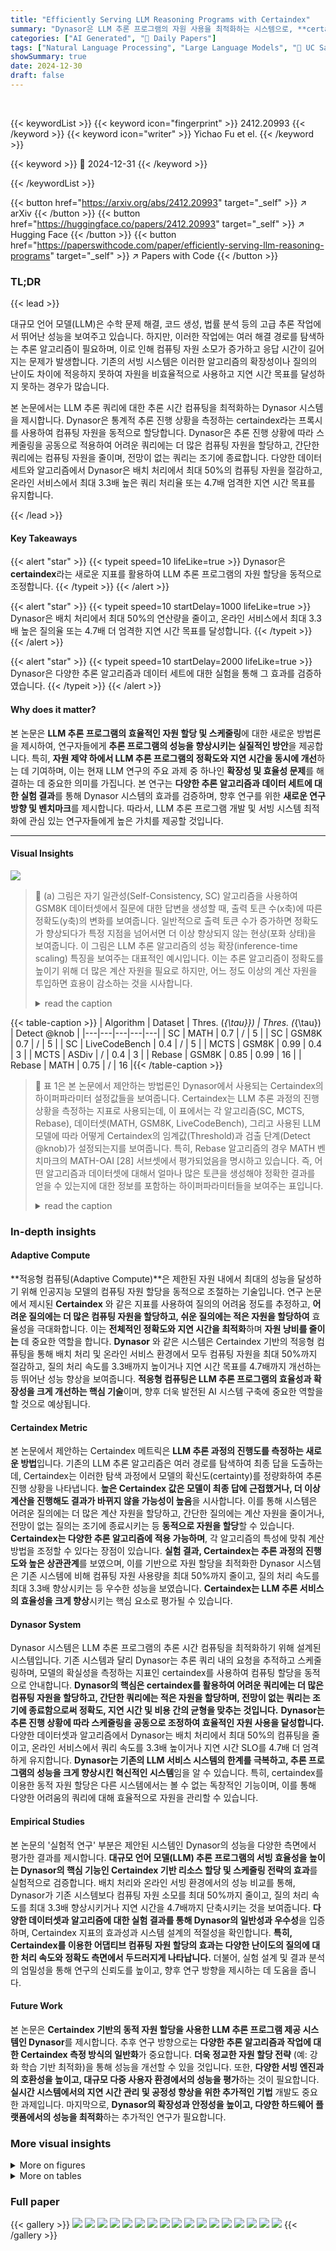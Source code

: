 ```yaml
---
title: "Efficiently Serving LLM Reasoning Programs with Certaindex"
summary: "Dynasor은 LLM 추론 프로그램의 자원 사용을 최적화하는 시스템으로, **certaindex**라는 새로운 지표를 활용하여 어려운 질의에는 더 많은 연산을, 간단한 질의에는 적은 연산을 할당하고, 전망이 없는 질의는 조기에 종료함으로써 정확도, 지연 시간 및 비용을 균형 있게 맞춥니다."
categories: ["AI Generated", "🤗 Daily Papers"]
tags: ["Natural Language Processing", "Large Language Models", "🏢 UC San Diego",]
showSummary: true
date: 2024-12-30
draft: false
---
```


<br>

{{< keywordList >}}
{{< keyword icon="fingerprint" >}} 2412.20993 {{< /keyword >}}
{{< keyword icon="writer" >}} Yichao Fu et el. {{< /keyword >}}
 
{{< keyword >}} 🤗 2024-12-31 {{< /keyword >}}
 
{{< /keywordList >}}

{{< button href="https://arxiv.org/abs/2412.20993" target="_self" >}}
↗ arXiv
{{< /button >}}
{{< button href="https://huggingface.co/papers/2412.20993" target="_self" >}}
↗ Hugging Face
{{< /button >}}
{{< button href="https://paperswithcode.com/paper/efficiently-serving-llm-reasoning-programs" target="_self" >}}
↗ Papers with Code
{{< /button >}}




### TL;DR


{{< lead >}}

대규모 언어 모델(LLM)은 수학 문제 해결, 코드 생성, 법률 분석 등의 고급 추론 작업에서 뛰어난 성능을 보여주고 있습니다. 하지만, 이러한 작업에는 여러 해결 경로를 탐색하는 추론 알고리즘이 필요하며, 이로 인해 컴퓨팅 자원 소모가 증가하고 응답 시간이 길어지는 문제가 발생합니다. 기존의 서빙 시스템은 이러한 알고리즘의 확장성이나 질의의 난이도 차이에 적응하지 못하여 자원을 비효율적으로 사용하고 지연 시간 목표를 달성하지 못하는 경우가 많습니다.

본 논문에서는 LLM 추론 쿼리에 대한 추론 시간 컴퓨팅을 최적화하는 Dynasor 시스템을 제시합니다. Dynasor은 통계적 추론 진행 상황을 측정하는 certaindex라는 프록시를 사용하여 컴퓨팅 자원을 동적으로 할당합니다. Dynasor은 추론 진행 상황에 따라 스케줄링을 공동으로 적용하여 어려운 쿼리에는 더 많은 컴퓨팅 자원을 할당하고, 간단한 쿼리에는 컴퓨팅 자원을 줄이며, 전망이 없는 쿼리는 조기에 종료합니다. 다양한 데이터 세트와 알고리즘에서 Dynasor은 배치 처리에서 최대 50%의 컴퓨팅 자원을 절감하고, 온라인 서비스에서 최대 3.3배 높은 쿼리 처리율 또는 4.7배 엄격한 지연 시간 목표를 유지합니다.

{{< /lead >}}


#### Key Takeaways

{{< alert "star" >}}
{{< typeit speed=10 lifeLike=true >}} Dynasor은 **certaindex**라는 새로운 지표를 활용하여 LLM 추론 프로그램의 자원 할당을 동적으로 조정합니다. {{< /typeit >}}
{{< /alert >}}

{{< alert "star" >}}
{{< typeit speed=10 startDelay=1000 lifeLike=true >}} Dynasor은 배치 처리에서 최대 50%의 연산량을 줄이고, 온라인 서비스에서 최대 3.3배 높은 질의율 또는 4.7배 더 엄격한 지연 시간 목표를 달성합니다. {{< /typeit >}}
{{< /alert >}}

{{< alert "star" >}}
{{< typeit speed=10 startDelay=2000 lifeLike=true >}} Dynasor은 다양한 추론 알고리즘과 데이터 세트에 대한 실험을 통해 그 효과를 검증하였습니다. {{< /typeit >}}
{{< /alert >}}

#### Why does it matter?
본 논문은 **LLM 추론 프로그램의 효율적인 자원 할당 및 스케줄링**에 대한 새로운 방법론을 제시하여, 연구자들에게 **추론 프로그램의 성능을 향상시키는 실질적인 방안**을 제공합니다. 특히, **자원 제약 하에서 LLM 추론 프로그램의 정확도와 지연 시간을 동시에 개선**하는 데 기여하며, 이는 현재 LLM 연구의 주요 과제 중 하나인 **확장성 및 효율성 문제**를 해결하는 데 중요한 의미를 가집니다.  본 연구는 **다양한 추론 알고리즘과 데이터 세트에 대한 실험 결과**를 통해 Dynasor 시스템의 효과를 검증하며, 향후 연구를 위한 **새로운 연구 방향 및 벤치마크**를 제시합니다. 따라서, LLM 추론 프로그램 개발 및 서빙 시스템 최적화에 관심 있는 연구자들에게 높은 가치를 제공할 것입니다.

------
#### Visual Insights



![](https://arxiv.org/html/2412.20993/extracted/6102352/figures/evaluation/inference_scaling.png)

> 🔼 (a) 그림은 자기 일관성(Self-Consistency, SC) 알고리즘을 사용하여 GSM8K 데이터셋에서 질문에 대한 답변을 생성할 때, 출력 토큰 수(x축)에 따른 정확도(y축)의 변화를 보여줍니다.  일반적으로 출력 토큰 수가 증가하면 정확도가 향상되다가 특정 지점을 넘어서면 더 이상 향상되지 않는 현상(포화 상태)을 보여줍니다.  이 그림은 LLM 추론 알고리즘의 성능 확장(inference-time scaling) 특징을 보여주는 대표적인 예시입니다.  이는 추론 알고리즘이 정확도를 높이기 위해 더 많은 계산 자원을 필요로 하지만, 어느 정도 이상의 계산 자원을 투입하면 효용이 감소하는 것을 시사합니다.
> <details>
> <summary>read the caption</summary>
> (a)
> </details>





{{< table-caption >}}
| Algorithm | Dataset | Thres. (<math alttext="\tilde{\mathcal{H}_{\tau}}" display="inline">\tilde{\mathcal{H}_{\tau}}</math>) | Thres. (<math alttext="\mathcal{R}_{\tau}" display="inline">\mathcal{R}_{\tau}</math>) | Detect @knob |
|---|---|---|---|---|
| SC | MATH | 0.7 | / | 5 |
| SC | GSM8K | 0.7 | / | 5 |
| SC | LiveCodeBench | 0.4 | / | 5 |
| MCTS | GSM8K | 0.99 | 0.4 | 3 |
| MCTS | ASDiv | / | 0.4 | 3 |
| Rebase | GSM8K | 0.85 | 0.99 | 16 |
| Rebase | MATH | 0.75 | / | 16 |{{< /table-caption >}}

> 🔼 표 1은 본 논문에서 제안하는 방법론인 Dynasor에서 사용되는 Certaindex의 하이퍼파라미터 설정값들을 보여줍니다. Certaindex는 LLM 추론 과정의 진행 상황을 측정하는 지표로 사용되는데, 이 표에서는 각 알고리즘(SC, MCTS, Rebase), 데이터셋(MATH, GSM8K, LiveCodeBench), 그리고 사용된 LLM 모델에 따라 어떻게 Certaindex의 임계값(Threshold)과 검출 단계(Detect @knob)가 설정되는지를 보여줍니다. 특히, Rebase 알고리즘의 경우 MATH 벤치마크의 MATH-OAI [28] 서브셋에서 평가되었음을 명시하고 있습니다.  즉, 어떤 알고리즘과 데이터셋에 대해서 얼마나 많은 토큰을 생성해야 정확한 결과를 얻을 수 있는지에 대한 정보를 포함하는 하이퍼파라미터들을 보여주는 표입니다.
> <details>
> <summary>read the caption</summary>
> Table 1: Hyperparameter configurations for certaindex. Rebase is evaluated on the MATH-OAI [28] subset of the MATH benchmark.
> </details>





### In-depth insights


#### Adaptive Compute
**적응형 컴퓨팅(Adaptive Compute)**은 제한된 자원 내에서 최대의 성능을 달성하기 위해 인공지능 모델의 컴퓨팅 자원 할당을 동적으로 조절하는 기술입니다.  연구 논문에서 제시된 **Certaindex** 와 같은 지표를 사용하여 질의의 어려움 정도를 추정하고, **어려운 질의에는 더 많은 컴퓨팅 자원을 할당하고, 쉬운 질의에는 적은 자원을 할당하여** 효율성을 극대화합니다.  이는 **전체적인 정확도와 지연 시간을 최적화**하며 **자원 낭비를 줄이는** 데 중요한 역할을 합니다.  **Dynasor** 와 같은 시스템은 Certaindex 기반의 적응형 컴퓨팅을 통해 배치 처리 및 온라인 서비스 환경에서 모두 컴퓨팅 자원을 최대 50%까지 절감하고, 질의 처리 속도를 3.3배까지 높이거나 지연 시간 목표를 4.7배까지 개선하는 등 뛰어난 성능 향상을 보여줍니다.  **적응형 컴퓨팅은 LLM 추론 프로그램의 효율성과 확장성을 크게 개선하는 핵심 기술**이며, 향후 더욱 발전된 AI 시스템 구축에 중요한 역할을 할 것으로 예상됩니다.

#### Certaindex Metric
본 논문에서 제안하는 Certaindex 메트릭은 **LLM 추론 과정의 진행도를 측정하는 새로운 방법**입니다. 기존의 LLM 추론 알고리즘은 여러 경로를 탐색하여 최종 답을 도출하는데, Certaindex는 이러한 탐색 과정에서 모델의 확신도(certainty)를 정량화하여 추론 진행 상황을 나타냅니다.  **높은 Certaindex 값은 모델이 최종 답에 근접했거나, 더 이상 계산을 진행해도 결과가 바뀌지 않을 가능성이 높음**을 시사합니다.  이를 통해 시스템은 어려운 질의에는 더 많은 계산 자원을 할당하고, 간단한 질의에는 계산 자원을 줄이거나, 전망이 없는 질의는 조기에 종료시키는 등 **동적으로 자원을 할당**할 수 있습니다.  **Certaindex는 다양한 추론 알고리즘에 적용 가능하며**, 각 알고리즘의 특성에 맞춰 계산 방법을 조정할 수 있다는 장점이 있습니다.  **실험 결과, Certaindex는 추론 과정의 진행도와 높은 상관관계**를 보였으며, 이를 기반으로 자원 할당을 최적화한 Dynasor 시스템은 기존 시스템에 비해 컴퓨팅 자원 사용량을 최대 50%까지 줄이고, 질의 처리 속도를 최대 3.3배 향상시키는 등 우수한 성능을 보였습니다.  **Certaindex는 LLM 추론 서비스의 효율성을 크게 향상**시키는 핵심 요소로 평가될 수 있습니다.

#### Dynasor System
Dynasor 시스템은 LLM 추론 프로그램의 추론 시간 컴퓨팅을 최적화하기 위해 설계된 시스템입니다. 기존 시스템과 달리 Dynasor는 추론 쿼리 내의 요청을 추적하고 스케줄링하며, 모델의 확실성을 측정하는 지표인 certaindex를 사용하여 컴퓨팅 할당을 동적으로 안내합니다. **Dynasor의 핵심은 certaindex를 활용하여 어려운 쿼리에는 더 많은 컴퓨팅 자원을 할당하고, 간단한 쿼리에는 적은 자원을 할당하며, 전망이 없는 쿼리는 조기에 종료함으로써 정확도, 지연 시간 및 비용 간의 균형을 맞추는 것입니다.**  **Dynasor는 추론 진행 상황에 따라 스케줄링을 공동으로 조정하여 효율적인 자원 사용을 달성합니다.** 다양한 데이터셋과 알고리즘에서 Dynasor는 배치 처리에서 최대 50%의 컴퓨팅을 줄이고, 온라인 서비스에서 쿼리 속도를 3.3배 높이거나 지연 시간 SLO를 4.7배 더 엄격하게 유지합니다.  **Dynasor는 기존의 LLM 서비스 시스템의 한계를 극복하고, 추론 프로그램의 성능을 크게 향상시킨 혁신적인 시스템**임을 알 수 있습니다. 특히, certaindex를 이용한 동적 자원 할당은 다른 시스템에서는 볼 수 없는 독창적인 기능이며, 이를 통해 다양한 어려움의 쿼리에 대해 효율적으로 자원을 관리할 수 있습니다.

#### Empirical Studies
본 논문의 '실험적 연구' 부분은 제안된 시스템인 Dynasor의 성능을 다양한 측면에서 평가한 결과를 제시합니다. **대규모 언어 모델(LLM) 추론 프로그램의 서빙 효율성을 높이는 Dynasor의 핵심 기능인 Certaindex 기반 리소스 할당 및 스케줄링 전략의 효과**를 실험적으로 검증합니다. 배치 처리와 온라인 서빙 환경에서의 성능 비교를 통해, Dynasor가 기존 시스템보다 컴퓨팅 자원 소모를 최대 50%까지 줄이고, 질의 처리 속도를 최대 3.3배 향상시키거나 지연 시간을 4.7배까지 단축시키는 것을 보여줍니다. **다양한 데이터셋과 알고리즘에 대한 실험 결과를 통해 Dynasor의 일반성과 우수성**을 입증하며, Certaindex 지표의 효과성과 시스템 설계의 적절성을 확인합니다.  **특히, Certaindex를 이용한 어댑티브 컴퓨팅 자원 할당의 효과는 다양한 난이도의 질의에 대한 처리 속도와 정확도 측면에서 두드러지게 나타납니다.**  더불어, 실험 설계 및 결과 분석의 엄밀성을 통해 연구의 신뢰도를 높이고, 향후 연구 방향을 제시하는 데 도움을 줍니다.

#### Future Work
본 논문은 **Certaindex 기반의 동적 자원 할당을 사용한 LLM 추론 프로그램 제공 시스템인 Dynasor**를 제시합니다.  추후 연구 방향으로는 **다양한 추론 알고리즘과 작업에 대한 Certaindex 측정 방식의 일반화**가 중요합니다.  **더욱 정교한 자원 할당 전략** (예: 강화 학습 기반 최적화)을 통해 성능을 개선할 수 있을 것입니다.  또한, **다양한 서빙 엔진과의 호환성을 높이고, 대규모 다중 사용자 환경에서의 성능을 평가**하는 것이 필요합니다.  **실시간 시스템에서의 지연 시간 관리 및 공정성 향상을 위한 추가적인 기법** 개발도 중요한 과제입니다. 마지막으로, **Dynasor의 확장성과 안정성을 높이고, 다양한 하드웨어 플랫폼에서의 성능을 최적화**하는 추가적인 연구가 필요합니다.


### More visual insights

<details>
<summary>More on figures
</summary>


![](https://arxiv.org/html/2412.20993/extracted/6102352/figures/evaluation/canonical_resourece_allocation.png)

> 🔼 그림 1(b)는 기존 시스템의 자원 할당 방식과 이상적인 자원 할당 방식을 네 가지 질의(P1-P4)에 대해 비교한 그림입니다. 각 질의의 난이도가 다르기 때문에, 이상적인 자원 할당 방식은 난이도에 따라 계산량을 동적으로 조절하여 정확도와 지연 시간 사이의 균형을 맞춥니다. 그림에서 볼 수 있듯이, 기존 시스템은 모든 질의에 동일한 양의 자원을 할당하여 비효율적인 부분이 존재하며, 어려운 질의에는 충분한 자원이 할당되지 않고, 쉬운 질의에는 불필요하게 많은 자원이 할당되는 문제점을 보여줍니다.
> <details>
> <summary>read the caption</summary>
> (b)
> </details>



![](https://arxiv.org/html/2412.20993/x1.png)

> 🔼 그림 1(c)는 LLM이 최종 답변에 접근하는 과정에서 얼마나 확신하는지를 나타내는 지표인 certaindex와 정답을 얻기 위해 필요한 계산량 간의 상관관계를 보여줍니다. certaindex 값이 높을수록 LLM은 현재 답변에 대해 더 확신하고 있음을 나타내며, 추가 계산을 통해 답변이 바뀔 가능성이 적다는 것을 의미합니다. 반대로 certaindex 값이 낮을수록 LLM은 현재 답변에 대해 불확실하며, 추가 계산을 통해 대안적인 해결책을 탐색하여 더 확실한 답변에 도달할 가능성이 높습니다.
> <details>
> <summary>read the caption</summary>
> (c)
> </details>



![](https://arxiv.org/html/2412.20993/x2.png)

> 🔼 그림 1은 LLM 추론 프로그램의 자원 할당 전략에 대한 세 가지 측면을 보여줍니다. (a)는 GSM8K 데이터셋에서 자기 일관성 알고리즘의 추론 시간 확장을 보여줍니다. 출력 토큰 수가 증가함에 따라 정확도가 증가하지만 특정 지점을 넘어서면 정체됩니다. (b)는 기존 시스템과 이상적인 시스템 간의 자원 할당 차이를 네 가지 질의에 대해 보여줍니다. 기존 시스템은 어려운 질의와 쉬운 질의에 동일한 양의 자원을 할당하지만, 이상적인 시스템은 어려운 질의에 더 많은 자원을 할당하고 쉬운 질의에는 적은 자원을 할당합니다. (c)는 정확한 답을 얻는 데 필요한 계산량과 Certaindex 간의 상관관계를 보여줍니다. Certaindex 값이 높을수록 필요한 계산량이 적습니다.
> <details>
> <summary>read the caption</summary>
> Figure 1: (a) Inference time scaling of self-consistency [48] on GSM8K [7]. As we uniformly increase the number of output tokens (x-axis) per question, the overall accuracy (y-axis) grows then plateaus (see §2.2). (b) Canonical resource allocation in existing systems vs. ideal allocation for four queries P1-P4 with vary difficulties. (c) Correlations between certaindex and the compute required to obtain a correct answer. Each point is a question. Statistically higher certaindex indicates lower compute needed.
> </details>



![](https://arxiv.org/html/2412.20993/x3.png)

> 🔼 그림 2는 논문 2.1절에서 논의된 다양한 LLM 추론 알고리즘의 워크플로우를 보여줍니다. 각 알고리즘(Self-consistency, Rebase, MCTS, ICoT)은 입력 프롬프트(P)에서 시작하여 후보 답변(A)에 도달하기 위한 여러 추론 경로를 탐색하는 과정을 보여줍니다. 각 알고리즘은 서로 다른 방법으로 추론 경로를 확장하고 집계하여 최종 답변을 도출합니다. 예를 들어 Self-consistency는 여러 경로를 생성하고 다수결 투표를 통해 최종 답변을 선택하는 반면, MCTS는 탐색 트리를 사용하여 최적의 경로를 찾고, Rebase는 중간 단계의 출력을 순위 매기고 더 나은 후보 답변을 생성하기 위해 상위 순위의 출력을 선택합니다. ICoT는 훈련 중에 추론 과정을 내재화하여 일련의 연속적인 추론 단계를 통해 답변을 생성합니다.  각 알고리즘의 'knob' 매개변수는 추론 연산의 양을 제어하는 역할을 하며, 이는 생성된 토큰 수, 탐색 트리의 깊이 또는 반복 횟수 등으로 나타낼 수 있습니다.  이 그림은 각 알고리즘의 주요 단계와 차이점을 시각적으로 비교하여 이해를 돕습니다.
> <details>
> <summary>read the caption</summary>
> Figure 2: Illustration of the workflow of different LLM reasoning algorithms discussed in §2.1
> </details>



![](https://arxiv.org/html/2412.20993/x4.png)

> 🔼 그림 3은 다양한 알고리즘(SC, Rebase, MCTS, ICoT), 데이터셋(LiveCodeBench, GSM8K, ASDiv, GAME24), 그리고 언어 모델(Llama, Gemma, Phi, QWQ) 조합에 대해 certaindex 강도와 실제 해결 단계 간의 상관관계를 보여줍니다. 각 그래프의 y축 레이블은 certaindex 측정 방법을 나타냅니다. 검은색 선은 certaindex를 측정한 추론 단계를, 주황색 선은 임계값 기반 할당을, 녹색 선은 곡선 피팅을 통한 보다 세분화된 접근 방식을 나타냅니다. MCTS를 제외한 모든 그래프에서, certaindex 값과 오라클 단계는 여러 번의 실행에 걸쳐 평균을 내어 무작위성을 줄였습니다. 이 그림은 certaindex가 추론 과정의 진행 상황을 나타내는 지표로서의 유용성을 시각적으로 보여주는 역할을 합니다.
> <details>
> <summary>read the caption</summary>
> Figure 3:  Correlations between certaindex strength (y-axis) and ground truth steps to solution (x-axis) on 12 (algorithm, task dataset, LLM) settings where algorithm ∈\in∈ {SC, Rebase, MCTS, ICoT}, dataset ∈\in∈ {LiveCodeBench [19], GSM8K, ASDiv [34], GAME24 [54]}, and LLM ∈\in∈ {Llama [33], Gemma [46], Phi [2], QWQ [47]}. How certaindex is measured in each setting is shown in the y𝑦yitalic_y label of each plot. Certaindex is measured at the reasoning step marked by the black line. The orange line indicates the thresholding-based allocation. The green line illustrates a more fine-grained approach through curve fitting. For all plots (except MCTS), both certaindex values and oracle steps were averaged across multiple runs to combat randomness.
> </details>



![](https://arxiv.org/html/2412.20993/x5.png)

> 🔼 그림 4는 자기 일관성 추론에서 서로 다른 탐지 단계에서의 Certaindex 값을 보여줍니다. 이 그림은 자기 일관성 추론 알고리즘의 추론 과정에서 여러 시점에서 계산된 Certaindex 값을 시각적으로 보여줍니다. 각 점은 개별 문제를 나타내며, 세 가지 유형(조기 중단 가능 문제, 해결 가능 문제, 해결 불가능 문제)으로 분류됩니다. x축은 수행된 단계 수를, y축은 Certaindex 값을 나타냅니다. 이 그림은 Certaindex와 추론 단계 간의 상관관계를 보여주어 Certaindex 값이 높을수록 추론에 필요한 단계 수가 적음을 시사합니다. 이는 Certaindex가 추론 진행 상황을 효과적으로 측정하는 데 유용함을 보여줍니다.
> <details>
> <summary>read the caption</summary>
> Figure 4:  Certaindex Values Across Different Detection Steps in Self-Consistency Reasoning
> </details>



![](https://arxiv.org/html/2412.20993/extracted/6102352/figures/gang2.jpg)

> 🔼 그림 5는 LLM 추론 과정에서의 확실성 측정값과 풀 수 있는 문제에 대한 평균 해결 단계 수 사이의 상관관계를 보여줍니다.  LLM을 여러 번 사용하여 질문을 풀고 평균 단계 수를 계산하여 실제 평균 단계 수를 얻었습니다.  즉, LLM이 얼마나 확실하게 답을 제시하는지(확실성 측정값)가 문제 해결에 필요한 단계 수와 얼마나 밀접하게 관련되어 있는지를 보여주는 그림입니다.  확실성이 높을수록 문제 해결에 필요한 단계 수가 적다는 것을 시각적으로 확인할 수 있습니다.
> <details>
> <summary>read the caption</summary>
> Figure 5: Correlation between certainty measurements and mean steps required to solve problems on solvable problems. We obtain the ground-truth mean steps by solving the queries using the LLM multiple times and counting the average steps.
> </details>



![](https://arxiv.org/html/2412.20993/x6.png)

> 🔼 그림 6은 Dynasor 시스템의 아키텍처와 구성 요소에 대한 개요를 보여줍니다. 왼쪽 패널 (a)는 Dynasor의 전체 아키텍처를 보여주는 다이어그램입니다. 여기에는 추론 프로그램 추상화(Program), 응용 프로그램 런타임(Application Runtime), 시스템 런타임(System Runtime) 등 세 가지 주요 구성 요소가 포함되어 있습니다. 가운데 패널 (b)는 개발자가 Dynasor 내에서 다양한 추론 알고리즘을 정의할 수 있도록 하는 추론 프로그램 인터페이스(Reasoning Program Interface)에 대한 개요를 보여줍니다. 오른쪽 패널 (c)는 자기 일관성(Self-Consistency, SC) 알고리즘을 사용하는 추론 프로그램의 예를 보여줍니다. 이 예제는 certaindex를 업데이트하고 리소스를 할당하는 방법을 보여줍니다.
> <details>
> <summary>read the caption</summary>
> Figure 6: Left(a): Dynasor Architecture. Middle(b): Reasoning Program Interface. Right(c): Example Program (SC).
> </details>



![](https://arxiv.org/html/2412.20993/x7.png)

> 🔼 그림 7은 Dynasor 시스템의 Gang Scheduling의 효과를 보여줍니다. 두 프로그램이 동시에 도착하는 시나리오를 예시로, 각 프로그램은 두 개의 요청을 가지고 있습니다. 프로그램 1의 요청은 각각 4ms, 프로그램 2의 요청은 각각 5ms가 소요됩니다. 기존의 순차적 스케줄링 방식(오른쪽)은 프로그램 하나씩 순차적으로 처리하기 때문에 평균 대기 시간이 9ms가 됩니다. 하지만 Dynasor의 Gang Scheduling(왼쪽)은 같은 프로그램의 요청들을 묶어서 처리하기 때문에 평균 대기 시간을 6.5ms로 줄입니다. 이는 Gang Scheduling을 통해 대기 시간을 줄일 수 있음을 시각적으로 보여줍니다.
> <details>
> <summary>read the caption</summary>
> Figure 7: Illustration of Gang Scheduling
> </details>



![](https://arxiv.org/html/2412.20993/x8.png)

> 🔼 그림 8은 배치 처리 작업량에 대한 토큰-정확도 측정값을 보여줍니다.  x축은 사용된 토큰의 수(백만 단위)이고 y축은 달성된 정확도입니다. 각 알고리즘(SC, MCTS, Rebase)과 데이터셋(GSM8K, LiveCodeBench, MATH) 조합에 대해, Dynasor(본 논문에서 제안하는 시스템)의 성능과 기준 시스템(Baseline-even, Baseline-length)의 성능을 비교하여 나타냅니다.  Baseline-even은 모든 쿼리에 동일한 양의 토큰을 할당하는 반면, Baseline-length는 쿼리의 난이도에 따라 토큰을 할당합니다.  10회 반복 실험의 평균 성능과 표준 편차(에러 바)가 표시되어 있습니다. Dynasor는 기준 시스템에 비해 동일한 정확도를 유지하면서 사용된 토큰 수를 크게 줄이는 것을 보여줍니다.
> <details>
> <summary>read the caption</summary>
> Figure 8: Token-to-accuracy metric on batch processing workloads. Mean performance and std (error bars) of 10 runs are reported.
> </details>



![](https://arxiv.org/html/2412.20993/x9.png)

> 🔼 그림 9는 Dynasor와 기준 시스템을 비교하여 세 가지 온라인 작업 부하에 대한 평가 결과를 보여줍니다. 위에서부터 아래로 (a) 프로그램 도착률 대비 SLO 달성률, (b) SLO 규모 대비 SLO 달성률, (c) 정확도 대비 SLO 달성률을 나타냅니다. Dynasor는 다양한 프로그램 도착률과 SLO 규모에서 기준 시스템보다 더 높은 SLO 달성률을 보이며, 제한된 리소스 내에서도 높은 정확도를 유지합니다.
> <details>
> <summary>read the caption</summary>
> Figure 9: Evaluation on 3 online workloads on Dynasor against baselines. Rows from top to bottom: (a) Program arrival rate vs SLO attainment, (b) SLO scale vs SLO attainment, (c) Accuracy vs SLO Attainment.
> </details>



![](https://arxiv.org/html/2412.20993/x10.png)

> 🔼 그림 10은 온라인 셀프 일관성(GSM8K 작업)에서의 성능 향상을 보여줍니다.  초당 16개의 요청이라는 고정된 요청 속도에서 갱 스케줄링, certaindex 기반 리소스 할당, SJF(Shortest Job First)의 영향을 분석합니다. 이 그림은 각 기법이 평균 지연 시간에 미치는 영향을 보여주는 시각적 자료로, Dynasor 시스템의 각 구성 요소가 성능 향상에 어떻게 기여하는지 명확하게 이해하는 데 도움을 줍니다.  특히, certaindex 기반 리소스 할당과 갱 스케줄링의 중요성을 강조합니다.
> <details>
> <summary>read the caption</summary>
> Figure 10: Performance improvement breakdown in online self-consistency (GSM8K) workload: Impact of gang scheduling, certaindex-based resource allocation, and SJF on mean latency given a fixed request rate of 16 pps.
> </details>



![](https://arxiv.org/html/2412.20993/x11.png)

> 🔼 그림 11은 고정된 P90 SLO 제약 조건 하에서 온라인 자기 일관성(MATH) 작업에 대한 성능 향상 분석을 보여줍니다.  이 그림은 Dynasor 시스템의 각 구성 요소(LPM, Gang 스케줄링, SJF, Certaindex 기반 리소스 관리)가 지연 시간 및 처리량 개선에 기여하는 정도를 보여주는 세부적인 분석 결과를 제공합니다.  각 구성 요소가 개별적으로 또는 결합하여 전체 시스템 성능에 미치는 영향을 정량적으로 비교하여 Dynasor의 효율성과 효과를 보여줍니다. 특히, Certaindex 기반 리소스 관리는 지연 시간을 최대 60%까지 줄이고 처리량을 1.2배 향상시키는 것으로 나타났습니다.
> <details>
> <summary>read the caption</summary>
> Figure 11: Performance improvement breakdown of online self-consistency (MATH) under fixed P90 SLO constraints.
> </details>



![](https://arxiv.org/html/2412.20993/x12.png)

> 🔼 그림 12는 다양한 엔트로피 임계값 또는 보상 점수 임계값을 사용하여 성능을 비교한 결과를 보여줍니다.  이 그림은 자세한 설명 없이도 다양한 알고리즘과 데이터셋에서 서로 다른 임계값 설정에 따른 모델의 성능 차이를 명확하게 보여줍니다.  특히, 특정 임계값을 사용했을 때 성능이 향상되거나 저하되는 현상을 시각적으로 확인할 수 있습니다. 각 그래프는 특정 알고리즘과 데이터셋에 대한 결과를 나타내며, x축은 토큰 수, y축은 정확도를 나타냅니다.  다양한 색상의 선은 서로 다른 임계값을 적용했을 때의 결과를 비교하여 보여줍니다.  이를 통해 연구자는 최적의 임계값을 선택하여 모델 성능을 최적화하는 데 도움을 받을 수 있습니다.
> <details>
> <summary>read the caption</summary>
> Figure 12: Performance comparison with different entropy threshold or reward score threshold.
> </details>



![](https://arxiv.org/html/2412.20993/x13.png)

> 🔼 그림 13은 추론 과정에서 사용되는 자원 할당 전략을 비교 분석한 결과를 보여줍니다.  특히, LLM 활성화 기반 예측기와 출력 길이 기반 스케줄링 전략을 기존 방법과 비교하여 성능을 평가합니다.  그래프는 각 방법에 따른 정확도와 사용된 토큰 수의 관계를 보여주며, 제안된 Certaindex 기반 방법이 다른 방법들보다 더 높은 정확도를 더 적은 토큰으로 달성함을 보여줍니다.
> <details>
> <summary>read the caption</summary>
> Figure 13: Performance comparison with LLM activation-based predictor and output length based scheduling.
> </details>



![](https://arxiv.org/html/2412.20993/x14.png)

> 🔼 그림 14는 Dynasor 시스템의 공정성(fairness)을 보여줍니다.  특히, 각 프로그램의 처리 시간(latency)을 해당 프로그램이 사용한 토큰 수로 나눈 값(finish-time fairness)을 사용하여, 다양한 스케줄링 전략(certaindex 기반 리소스 할당, gang 스케줄링, SJF) 하에서의 공정성을 비교합니다. 이 그림은 Dynasor의 스케줄링 기법이 일부 프로그램의 과도한 지연을 방지하여 시스템의 전반적인 공정성을 개선함을 보여줍니다.
> <details>
> <summary>read the caption</summary>
> Figure 14: Finish-Time Fairness.
> </details>



![](https://arxiv.org/html/2412.20993/x15.png)

> 🔼 그림 15는 Dynasor을 사용하여 Qwen-QWQ 모델을 서비스하는 결과를 보여줍니다.  원래 Qwen-QWQ 모델은 긴 단일 CoT(Chain-of-Thought) 경로를 생성하고, 토큰 제한이 있을 때 결론에 도달하지 못하는 경우가 많아 토큰 대비 정확도 성능이 좋지 않았습니다. Dynasor는 각 반복마다 32개의 토큰을 생성하고 '최종 답변' 프롬프트를 추가하여 모델이 각 반복의 끝에서 답변을 도출하도록 유도함으로써 토큰 소비량을 30% 줄였습니다. 또한, Dynasor는 다양한 반복에서 나온 답변의 확신도(certaindex)를 모니터링하여, 확신도가 특정 임계값을 넘으면 생성을 중단하여 추가로 14%의 토큰 소비량 감소 효과를 얻었습니다. 이는 정확도를 유지하면서 효율적으로 최신 모델을 서비스할 수 있음을 보여줍니다.
> <details>
> <summary>read the caption</summary>
> Figure 15: Serving Qwen-QWQ using Dynasor.
> </details>



</details>




<details>
<summary>More on tables
</summary>


{{< table-caption >}}
| (Algo., Dataset, LLM) | Reward Model | # Samples | Resource Cap |
|---|---|---|---| 
| (SC, LCB, Llama3.1 8B) | / | 400 | 5,10,15,20,25,30 |
| (SC, GSM8K, Llama3.1 8B) | / | 1000 | 5,10,15,20,25,30 |
| (MCTS, ASDiv, Llama2 7B) | Skywork 7B | 300 | 3,7,10,15,20 |
| (MCTS, GSM8K, Llama2 7B) | Skywork 7B | 300 | 3,7,10,15,20 |
| (Rebase, MATH, Llemma 7B) | Llemma 34b | 500 | 16,32,64,128 |
| (Rebase, GSM8K, Llemma 34B) | Llemma 34b | 500 | 16,32,64,128 |{{< /table-caption >}}
> 🔼 표 2는 오프라인 작업 환경 설정을 보여줍니다. LiveCodeBench(LCB), Llama 2 7B, Skywork 7B, LLaMA 7B 및 34B는 LLM/보상 모델로 다양한 설정에서 미세 조정된 모델입니다. 각 행은 특정 알고리즘(SC, MCTS, Rebase), 데이터 세트(MATH, GSM8K, LiveCodeBench, ASDiv) 및 LLM/보상 모델에 대한 하이퍼파라미터 구성을 나타냅니다.  'Reward Model', '# Samples', 'Resource Cap' 열은 각 설정에 사용된 보상 모델, 샘플 수 및 리소스 상한을 나타냅니다.
> <details>
> <summary>read the caption</summary>
> Table 2: Offline workload Configurations. LiveCodeBench (LCB), Llama2 7B [12], Skywork7B [35], Llemma 7B and 34B [51] are fine-tuned models used in different settings as LLM/reward model.
> </details>

{{< table-caption >}}
| Algorithm | Dataset | LLM | Reward Model | Base Deadline (s) |
|---|---|---|---|---|
| SC | MATH | Llama3.1 8B | / | 240 |
| MCTS | ASDiv | Llama2 7B | Skywork 7B | 60 |
| Rebase | GSM8K | Llemma 34B | Llemma 34b | 300 |{{< /table-caption >}}
> 🔼 표 3은 논문의 온라인 실험 환경 설정을 보여줍니다.  각 알고리즘(Self-Consistency, Monte Carlo Tree Search, Rebase), 데이터셋(GSM8K, ASDiv, MATH), 그리고 사용된 언어 모델(Llama 2 7B, Skywork 7B, Llemma 34B)별로 온라인 추론 작업에 대한 구성 정보를 제공합니다.  특히, 각 작업에 대한 보상 모델, 기본 마감 시간(초 단위) 등 세부 설정을 포함하여 실험의 재현성을 높입니다.  이 표는 실험 설정의 자세한 내용을 이해하는 데 중요한 역할을 합니다.
> <details>
> <summary>read the caption</summary>
> Table 3: Online workload Configurations
> </details>

{{< table-caption >}}
| Allocation Method | SC/MATH | MCTS/ASDiv |
|---|---|---|
| Baseline | 1.18M | 354K |
| Static Thres. (Ours) | 1.05M (-11.0%) | 308K (-13.0%) |
| + Initial Step Curve Fit.(Ours) | 1.04M (-11.9%) | 306K (-13.6%) |
| + 5-Step Thres. (Ours) | 1.03M (-12.7%) | 307K (-13.3%) |
| + Single-Step Thres. (Ours) | 1.03M (-12.7%) | 306K (-13.6%) |
| + Dynamic Curve Fitting (Ours) | 1.01M (-14.4%) | 298K (-15.8%) |{{< /table-caption >}}
> 🔼 표 4는 정확도를 유지하면서 다양한 스케줄링 전략을 사용했을 때 토큰 소비량을 비교한 표입니다.  여기에는 기준(Baseline) 성능과 Dynasor 시스템의 여러 가지 스케줄링 방법(Static Thres., Initial Step Curve Fit., 5-Step Thres., Single-Step Thres., Dynamic Curve Fitting)에 대한 결과가 포함되어 있습니다.  각 방법에 대한 SC/MATH 및 MCTS/ASDiv 작업에 대한 토큰 소비량(단위: 백만)이 제시되어 있으며, 기준선 대비 성능 향상률이 백분율(%)로 표시됩니다.  이 표는 Dynasor 시스템의 다양한 스케줄링 전략을 비교 분석하고, 각 전략의 효율성을 정량적으로 평가하는 데 도움을 줍니다. 특히, 정확도를 유지하면서 토큰 소비량을 최소화하는 최적의 스케줄링 전략을 선택하는 데 유용한 정보를 제공합니다.
> <details>
> <summary>read the caption</summary>
> Table 4: Token consumption comparison of different scheduling strategies while maintaining accuracy
> </details>

</details>




### Full paper

{{< gallery >}}
<img src="paper_images/1.png" class="grid-w50 md:grid-w33 xl:grid-w25" />
<img src="paper_images/2.png" class="grid-w50 md:grid-w33 xl:grid-w25" />
<img src="paper_images/3.png" class="grid-w50 md:grid-w33 xl:grid-w25" />
<img src="paper_images/4.png" class="grid-w50 md:grid-w33 xl:grid-w25" />
<img src="paper_images/5.png" class="grid-w50 md:grid-w33 xl:grid-w25" />
<img src="paper_images/6.png" class="grid-w50 md:grid-w33 xl:grid-w25" />
<img src="paper_images/7.png" class="grid-w50 md:grid-w33 xl:grid-w25" />
<img src="paper_images/8.png" class="grid-w50 md:grid-w33 xl:grid-w25" />
<img src="paper_images/9.png" class="grid-w50 md:grid-w33 xl:grid-w25" />
<img src="paper_images/10.png" class="grid-w50 md:grid-w33 xl:grid-w25" />
<img src="paper_images/11.png" class="grid-w50 md:grid-w33 xl:grid-w25" />
<img src="paper_images/12.png" class="grid-w50 md:grid-w33 xl:grid-w25" />
<img src="paper_images/13.png" class="grid-w50 md:grid-w33 xl:grid-w25" />
<img src="paper_images/14.png" class="grid-w50 md:grid-w33 xl:grid-w25" />
<img src="paper_images/15.png" class="grid-w50 md:grid-w33 xl:grid-w25" />
<img src="paper_images/16.png" class="grid-w50 md:grid-w33 xl:grid-w25" />
<img src="paper_images/17.png" class="grid-w50 md:grid-w33 xl:grid-w25" />
{{< /gallery >}}